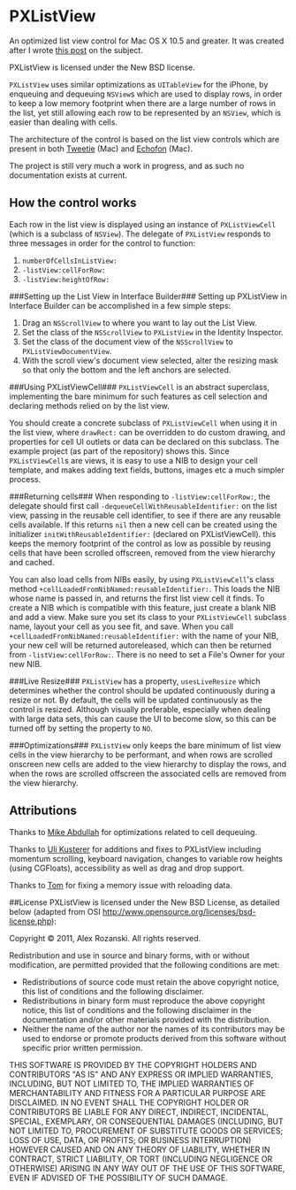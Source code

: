 PXListView
==========

An optimized list view control for Mac OS X 10.5 and greater. It was created after I wrote [this post][1] on the subject.

PXListView is licensed under the New BSD license.

`PXListView` uses similar optimizations as `UITableView` for the iPhone, by enqueuing and dequeuing `NSView`s which are used to display rows, in order to keep a low memory footprint when there are a large number of rows in the list, yet still allowing each row to be represented  by an `NSView`, which is easier than dealing with cells.

The architecture of the control is based on the list view controls which are present in both [Tweetie][2] (Mac) and [Echofon][3] (Mac).

The project is still very much a work in progress, and as such no documentation exists at current.

How the control works
---------------------

Each row in the list view is displayed using an instance of `PXListViewCell` (which is a subclass of `NSView`). The delegate of `PXListView` responds to three messages in order for the control to function:

1. `numberOfCellsInListView:`
2. `-listView:cellForRow:`
3. `-listView:heightOfRow:`

###Setting up the List View in Interface Builder###
Setting up PXListView in Interface Builder can be accomplished in a few simple steps:

1. Drag an `NSScrollView` to where you want to lay out the List View.
2. Set the class of the `NSScrollView` to `PXListView` in the Identity Inspector.
3. Set the class of the document view of the `NSScrollView` to `PXListViewDocumentView`.
4. With the scroll view's document view selected, alter the resizing mask so that only the bottom and the left anchors are selected.

###Using PXListViewCell###
`PXListViewCell` is an abstract superclass, implementing the bare minimum for such features as cell selection and declaring methods relied on by the list view.

You should create a concrete subclass of `PXListViewCell` when using it in the list view, where `drawRect:` can be overridden to do custom drawing, and properties for cell UI outlets or data can be declared on this subclass. The example project (as part of the repository) shows this. Since `PXListViewCell`s are views, it is easy to use a NIB to design your cell template, and makes adding text fields, buttons, images etc a much simpler process.

###Returning cells###
When responding to `-listView:cellForRow:`, the delegate should first call `-dequeueCellWithReusableIdentifier:` on the list view, passing in the reusable cell identifier, to see if there are any reusable cells available. If this returns `nil` then a new cell can be created using the initializer `initWithReusableIdentifier:` (declared on PXListViewCell). this keeps the memory footprint of the control as low as possible by reusing cells that have been scrolled offscreen, removed from the view hierarchy and cached.

You can also load cells from NIBs easily, by using `PXListViewCell`'s class method `+cellLoadedFromNibNamed:reusableIdentifier:`. This loads the NIB whose name is passed in, and returns the first list view cell it finds. To create a NIB which is compatible with this feature, just create a blank NIB and add a view. Make sure you set its class to your `PXListViewCell` subclass name, layout your cell as you see fit, and save. When you call `+cellLoadedFromNibNamed:reusableIdentifier:` with the name of your NIB, your new cell will be returned autoreleased, which can then be returned from `-listView:cellForRow:`. There is no need to set a File's Owner for your new NIB.


###Live Resize###
`PXListView` has a property, `usesLiveResize` which determines whether the control should be updated continuously during a resize or not. By default, the cells will be updated continuously as the control is resized. Although visually preferable, especially when dealing with large data sets, this can cause the UI to become slow, so this can be turned off by setting the property to `NO`.

###Optimizations###
`PXListView` only keeps the bare minimum of list view cells in the view hierarchy to be performant, and when rows are scrolled onscreen new cells are added to the view hierarchy to display the rows, and when the rows are scrolled offscreen the associated cells are removed from the view hierarchy.

Attributions
------------

Thanks to [Mike Abdullah][4] for optimizations related to cell dequeuing.

Thanks to [Uli Kusterer][5] for additions and fixes to PXListView including momentum scrolling, keyboard navigation, changes to variable row heights (using CGFloats), accessibility as well as drag and drop support.

Thanks to [Tom][6] for fixing a memory issue with reloading data. 


##License
PXListView is licensed under the New BSD License, as detailed below (adapted from OSI http://www.opensource.org/licenses/bsd-license.php):


Copyright &copy; 2011, Alex Rozanski.
All rights reserved.

Redistribution and use in source and binary forms, with or without modification, are permitted provided that the following conditions are met:

- Redistributions of source code must retain the above copyright notice, this list of conditions and the following disclaimer.
- Redistributions in binary form must reproduce the above copyright notice, this list of conditions and the following disclaimer in the documentation and/or other materials provided with the distribution.
- Neither the name of the author nor the names of its contributors may be used to endorse or promote products derived from this software without specific prior written permission.

THIS SOFTWARE IS PROVIDED BY THE COPYRIGHT HOLDERS AND CONTRIBUTORS "AS IS" AND ANY EXPRESS OR IMPLIED WARRANTIES, INCLUDING, BUT NOT LIMITED TO, THE IMPLIED WARRANTIES OF MERCHANTABILITY AND FITNESS FOR A PARTICULAR PURPOSE ARE DISCLAIMED. IN NO EVENT SHALL THE COPYRIGHT HOLDER OR CONTRIBUTORS BE LIABLE FOR ANY DIRECT, INDIRECT, INCIDENTAL, SPECIAL, EXEMPLARY, OR CONSEQUENTIAL DAMAGES (INCLUDING, BUT NOT LIMITED TO, PROCUREMENT OF SUBSTITUTE GOODS OR SERVICES; LOSS OF USE, DATA, OR PROFITS; OR BUSINESS INTERRUPTION) HOWEVER CAUSED AND ON ANY THEORY OF LIABILITY, WHETHER IN CONTRACT, STRICT LIABILITY, OR TORT (INCLUDING NEGLIGENCE OR OTHERWISE) ARISING IN ANY WAY OUT OF THE USE OF THIS SOFTWARE, EVEN IF ADVISED OF THE POSSIBILITY OF SUCH DAMAGE.


  [1]: http://perspx.com/blog/archives/1427/making-list-views-really-fast/
  [2]: http://www.atebits.com/tweetie-mac/
  [3]: http://www.echofon.com/twitter/mac/
  [4]: http://mikeabdullah.net/
  [5]: http://github.com/uliwitness
  [6]: http://github.com/TvdW

